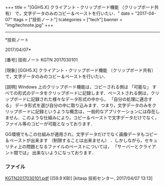 ﻿+++
title = "[GGH5.X] クライアント・クリップボード機能 （クリップボード共有） で，文字データのみのコピー＆ペーストを行いたい．"
date = "2017-04-07"
ttags = ["技術ノート"]
tcategories = ["tech"]
banner = "img/technote.jpg"
+++

-----------------------------------------------------------------------------------------------------------------------------

*技術ノート

2017/04/07*


[番号]
技術ノート KGTN 2017030101

[現象]
[GGH5.X] クライアント・クリップボード機能 （クリップボード共有）
で，文字データのみのコピー＆ペーストを行いたい．

[説明]
Windows 上のクリップボード機能は，コピーされる側は 「可能な」
すべての形式のデータをクリップボードに記録します．ペーストされる側は，クリップボードに記録された様々なデータ形式の中から，
「自分の処理に適合する」
データ形式を選び自分の中に取り込みます．つまり，文字データのみをクリップボードに記録というような概念は，一般的なアプリケーションには存在しません．このような仕組みにより，コピー＆ペーストで文字データだけでなく，ファイル等のコピーが可能となっております．

GG環境でもこの仕組みが適用され，文字データだけでなく画像データもコピー＆ペーストが出来ます
（制限することは出来ません）
．しかしながら，セキュリティ上の問題となるファイルのペーストについては，
「サーバーとクライアント間では」 出来ないようになっております．


### ファイル

 
 


[KGTN2017030101.pdf](http://techreport.kitasp.net/attachments/download/3310/KGTN2017030101.pdf)
 [(59.9 KB)] [kitasp 技術センター, 2017/04/07
13:13]


 


 

